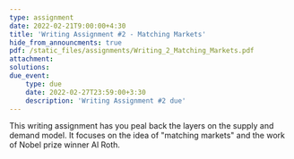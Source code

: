 ```yaml
---
type: assignment
date: 2022-02-21T9:00:00+4:30
title: 'Writing Assignment #2 - Matching Markets'
hide_from_announcments: true
pdf: /static_files/assignments/Writing_2_Matching_Markets.pdf
attachment: 
solutions: 
due_event: 
    type: due
    date: 2022-02-27T23:59:00+3:30
    description: 'Writing Assignment #2 due'
---
```

This writing assignment has you peal back the layers on the supply and demand model. It focuses on the idea of "matching markets" and the work of Nobel prize winner Al Roth.